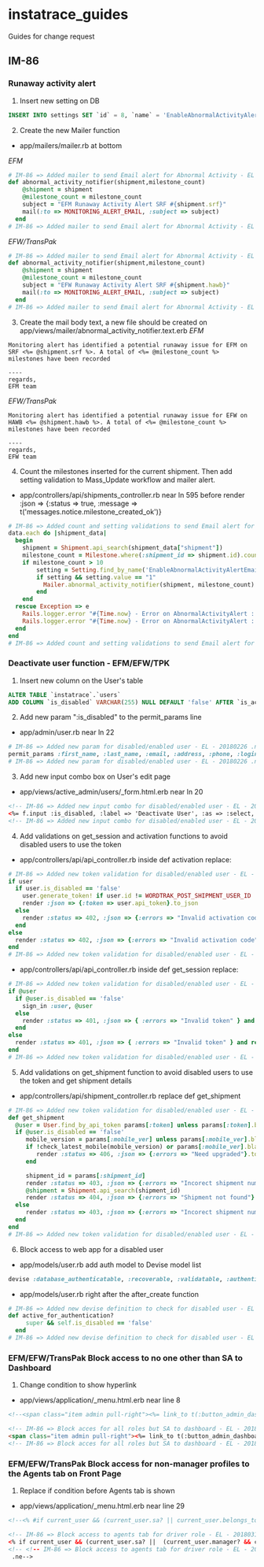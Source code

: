 # instatrace_guides
Guides for change request

## IM-86

### Runaway activity alert
1. Insert new setting on DB
```SQL
INSERT INTO settings SET `id` = 8, `name` = 'EnableAbnormalActivityAlertEmail', `value` = '1', `description` = 'Enable Abnormal Activity Alert Email (Turn on: 1: Turn Off: 0)', `created_at` = '2018-02-25 16:51:25', `updated_at` = '2018-02-25 16:51:25';
```

2. Create the new Mailer function
* app/mailers/mailer.rb at bottom

*EFM* 
```ruby
# IM-86 => Added mailer to send Email alert for Abnormal Activity - EL - 20180226 .ns
def abnormal_activity_notifier(shipment,milestone_count)
    @shipment = shipment
    @milestone_count = milestone_count
    subject = "EFM Runaway Activity Alert SRF #{shipment.srf}" 
    mail(:to => MONITORING_ALERT_EMAIL, :subject => subject)
  end
# IM-86 => Added mailer to send Email alert for Abnormal Activity - EL - 20180226 .ne
```
*EFW/TransPak* 
```ruby
# IM-86 => Added mailer to send Email alert for Abnormal Activity - EL - 20180226 .ns
def abnormal_activity_notifier(shipment,milestone_count)
    @shipment = shipment
    @milestone_count = milestone_count
    subject = "EFW Runaway Activity Alert SRF #{shipment.hawb}" 
    mail(:to => MONITORING_ALERT_EMAIL, :subject => subject)
  end
# IM-86 => Added mailer to send Email alert for Abnormal Activity - EL - 20180226 .ne
```

3. Create the mail body text, a new file should be created on app/views/mailer/abnormal_activity_notifier.text.erb
*EFM*
```
Monitoring alert has identified a potential runaway issue for EFM on SRF <%= @shipment.srf %>. A total of <%= @milestone_count %> milestones have been recorded

----
regards,
EFM team

```
*EFW/TransPak*
```
Monitoring alert has identified a potential runaway issue for EFW on HAWB <%= @shipment.hawb %>. A total of <%= @milestone_count %> milestones have been recorded

----
regards,
EFW team

```

4. Count the milestones inserted for the current shipment. Then add setting validation to Mass_Update workflow and mailer alert.
* app/controllers/api/shipments_controller.rb near ln 595 before render :json => {:status => true, :message => t('messages.notice.milestone_created_ok')}

```ruby
# IM-86 => Added count and setting validations to send Email alert for Abnormal Activity    - EL - 20180226 .ns
data.each do |shipment_data|
  begin
    shipment = Shipment.api_search(shipment_data["shipment"])
    milestone_count = Milestone.where(:shipment_id => shipment.id).count
    if milestone_count > 10
        setting = Setting.find_by_name('EnableAbnormalActivityAlertEmail')
        if setting && setting.value == "1"
          Mailer.abnormal_activity_notifier(shipment, milestone_count).deliver
        end
    end
  rescue Exception => e
    Rails.logger.error "#{Time.now} - Error on AbnormalActivityAlert : #{e.inspect}"
    Rails.logger.error "#{Time.now} - Error on AbnormalActivityAlert : #{e.backtrace.inspect}"
  end
end
# IM-86 => Added count and setting validations to send Email alert for Abnormal Activity- EL - 20180226 .ne
```

### Deactivate user function - EFM/EFW/TPK
1. Insert new column on the User's table
```SQL
ALTER TABLE `instatrace`.`users` 
ADD COLUMN `is_disabled` VARCHAR(255) NULL DEFAULT 'false' AFTER `is_activated`,
```
2. Add new param ":is_disabled" to the permit_params line
* app/admin/user.rb near ln 22
```ruby
# IM-86 => Added new param for disabled/enabled user - EL - 20180226 .ns
permit_params :first_name, :last_name, :email, :address, :phone, :login, :activation_code, :password, :password_confirmation, :language, :role_id, :is_disabled
# IM-86 => Added new param for disabled/enabled user - EL - 20180226 .ne
```

3. Add new input combo box on User's edit page
* app/views/active_admin/users/_form.html.erb near ln 20
```html
<!-- IM-86 => Added new input combo for disabled/enabled user - EL - 20180226 .ns -->
<%= f.input :is_disabled, :label => 'Deactivate User', :as => :select, :include_blank => false %>
<!-- IM-86 => Added new input combo for disabled/enabled user - EL - 20180226 .ne -->
```
4. Add validations on get_session and activation functions to avoid disabled users to use the token
* app/controllers/api/api_controller.rb inside def activation replace:
```ruby
# IM-86 => Added new token validation for disabled/enabled user - EL - 20180226 .ns
if user
  if user.is_disabled == 'false'
    user.generate_token! if user.id != WORDTRAK_POST_SHIPMENT_USER_ID
    render :json => {:token => user.api_token}.to_json
  else
    render :status => 402, :json => {:errors => "Invalid activation code"}.to_json and return
  end
else
  render :status => 402, :json => {:errors => "Invalid activation code"}.to_json and return
end
# IM-86 => Added new token validation for disabled/enabled user - EL - 20180226 .ne
```

* app/controllers/api/api_controller.rb inside def get_session replace:
```ruby
# IM-86 => Added new token validation for disabled/enabled user - EL - 20180226 .ns
if @user
  if @user.is_disabled == 'false'
    sign_in :user, @user
  else
    render :status => 401, :json => { :errors => "Invalid token" } and return
  end
else
  render :status => 401, :json => { :errors => "Invalid token" } and return
end
# IM-86 => Added new token validation for disabled/enabled user - EL - 20180226 .ne
```
5. Add validations on get_shipment function to avoid disabled users to use the token and get shipment details
* app/controllers/api/shipment_controller.rb replace def get_shipment
```ruby
# IM-86 => Added new token validation for disabled/enabled user - EL - 20180226 .ns
def get_shipment
  @user = User.find_by_api_token params[:token] unless params[:token].blank?
  if @user.is_disabled == 'false'
     mobile_version = params[:mobile_ver] unless params[:mobile_ver].blank?
     if !check_latest_mobile(mobile_version) or params[:mobile_ver].blank?
        render :status => 406, :json => {:errors => "Need upgraded"}.to_json and return
     end

     shipment_id = params[:shipment_id]
     render :status => 403, :json => {:errors => "Incorect shipment number"}.to_json and return if shipment_id == 0
     @shipment = Shipment.api_search(shipment_id)
     render :status => 404, :json => {:errors => "Shipment not found"}.to_json and return unless @shipment
  else
     render :status => 403, :json => {:errors => "Incorect shipment number"}.to_json and return
  end
end
# IM-86 => Added new token validation for disabled/enabled user - EL - 20180226 .ne
```
6. Block access to web app for a disabled user
* app/models/user.rb add auth model to Devise model list
```ruby
devise :database_authenticatable, :recoverable, :validatable, :authenticatable
```

* app/models/user.rb right after the after_create function
```ruby
# IM-86 => Added new devise definition to check for disabled user - EL - 20180306 .ns
def active_for_authentication?
     super && self.is_disabled == 'false'
  end
# IM-86 => Added new devise definition to check for disabled user - EL - 20180306 .ne
```

### EFM/EFW/TransPak Block access to no one other than SA to Dashboard
1. Change condition to show hyperlink
* app/views/application/_menu.html.erb near line 8
```html
<!--<span class="item admin pull-right"><%= link_to t(:button_admin_dashboard), admin_dashboard_path if current_user.manager? %></span>--> <!-- IM-86 => Block acces for all roles but SA to dashboard - EL - 20180309 .o-->

<!-- IM-86 => Block acces for all roles but SA to dashboard - EL - 20180309 .ns-->
<span class="item admin pull-right"><%= link_to t(:button_admin_dashboard), admin_dashboard_path if current_user.sa? %></span>
<!-- IM-86 => Block acces for all roles but SA to dashboard - EL - 20180309 .ne-->
```

### EFM/EFW/TransPak Block access for non-manager profiles to the Agents tab on Front Page
1. Replace if condition before Agents tab is shown
* app/views/application/_menu.html.erb near line 29
```html
<!--<% #if current_user && (current_user.sa? || current_user.belongs_to_agent?) %>--> <!-- IM-86 => Block access to agents tab for driver role - EL - 20180312 .o-->

<!-- IM-86 => Block access to agents tab for driver role - EL - 20180312 .ns-->
<% if current_user && (current_user.sa? ||  (current_user.manager? && current_user.belongs_to_agent?)) %>
<!-- <!-- IM-86 => Block access to agents tab for driver role - EL - 20180312 .ns-->
 .ne-->
```
